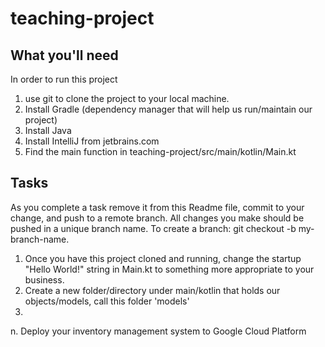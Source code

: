 # teaching-project

## What you'll need
In order to run this project
1. use git to clone the project to your local machine.
2. Install Gradle (dependency manager that will help us run/maintain our project)
3. Install Java
4. Install IntelliJ from jetbrains.com
5. Find the main function in teaching-project/src/main/kotlin/Main.kt

## Tasks
As you complete a task remove it from this Readme file, commit to your change, and push to a remote branch.
All changes you make should be pushed in a unique branch name. 
To create a branch: git checkout -b my-branch-name.

1. Once you have this project cloned and running, change the startup "Hello World!" 
string in Main.kt to something more appropriate to your business.
2. Create a new folder/directory under main/kotlin that holds our objects/models, call this folder 'models'
3. 

n. Deploy your inventory management system to Google Cloud Platform
